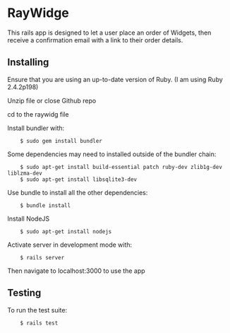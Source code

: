 # RayWidge

This rails app is designed to let a user place an order of Widgets, then receive a confirmation email with a link to their order details. 

## Installing

Ensure that you are using an up-to-date version of Ruby. (I am using Ruby 2.4.2p198)

Unzip file or close Github repo 

cd to the raywidg file

Install bundler with:
```
    $ sudo gem install bundler
```
Some dependencies may need to installed outside of the bundler chain:
```
    $ sudo apt-get install build-essential patch ruby-dev zlib1g-dev liblzma-dev
    $ sudo apt-get install libsqlite3-dev
```
Use bundle to install all the other dependencies:
```
    $ bundle install
```
Install NodeJS
```
    $ sudo apt-get install nodejs
```
Activate server in development mode with:
```
    $ rails server
```
Then navigate to localhost:3000 to use the app

## Testing

To run the test suite:
```
    $ rails test
```



